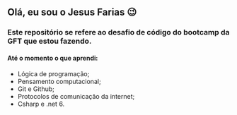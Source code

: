 ## Olá, eu sou o Jesus Farias 😉

### Este repositório se refere ao desafio de código do bootcamp da GFT que estou fazendo.

#### Até o momento o que aprendi:

- Lógica de programação;
- Pensamento computacional;
- Git e Github;
- Protocolos de comunicação da internet;
- Csharp e .net 6.
